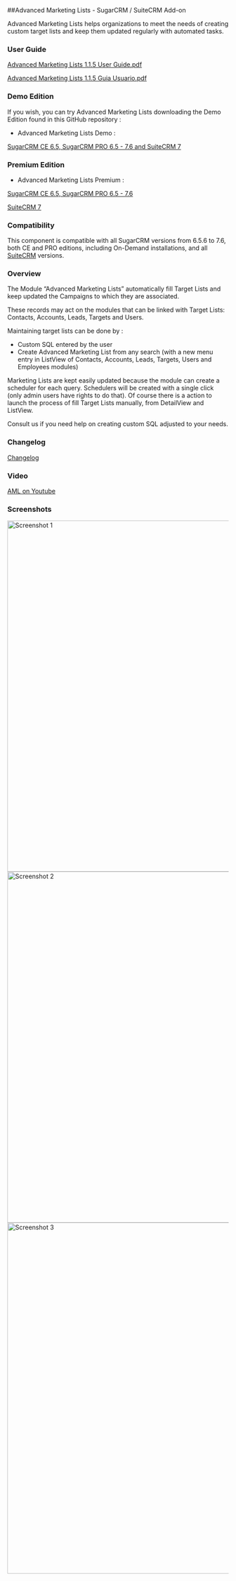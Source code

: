 ##Advanced Marketing Lists - SugarCRM / SuiteCRM Add-on

Advanced Marketing Lists helps organizations to meet the needs of creating custom target lists and keep them updated regularly with automated tasks. 

### User Guide
[Advanced Marketing Lists 1.1.5 User Guide.pdf](https://github.com/izertis-sugarcrm/advanced-marketing-lists/raw/master/docs/Advanced-Marketing-Lists-1.1.5-User-Guide.pdf.zip)

[Advanced Marketing Lists 1.1.5 Guia Usuario.pdf](https://github.com/izertis-sugarcrm/advanced-marketing-lists/raw/master/docs/Advanced-Marketing-Lists-1.1.5-Guia-Usuario.pdf.zip)

### Demo Edition
If you wish, you can try Advanced Marketing Lists downloading the Demo Edition found in this GitHub repository : 

- Advanced Marketing Lists Demo :

[SugarCRM CE 6.5, SugarCRM PRO 6.5 - 7.6 and SuiteCRM 7](https://github.com/izertis-sugarcrm/advanced-marketing-lists/raw/master/AdvancedMarketingtLists-Demo-v1.1.7-Sugar_6.5-7.6.zip)

### Premium Edition

- Advanced Marketing Lists Premium :

[SugarCRM CE 6.5, SugarCRM PRO 6.5 - 7.6](https://www.sugaroutfitters.com/addons/advanced-marketing-lists)

[SuiteCRM 7](https://store.suitecrm.com/addons/advanced-marketing-lists)

### Compatibility
This component is compatible with all SugarCRM versions from 6.5.6 to 7.6, both CE and PRO editions, including On-Demand installations, and all [SuiteCRM](https://suitecrm.com) versions.

### Overview
The Module “Advanced Marketing Lists” automatically fill Target Lists and keep updated the Campaigns to which they are associated. 

These records may act on the modules that can be linked with Target Lists: Contacts, Accounts, Leads, Targets and Users. 

Maintaining target lists can be done by :

+ Custom SQL entered by the user
+ Create Advanced Marketing List from any search (with a new menu entry in ListView of Contacts, Accounts, Leads, Targets, Users and Employees modules)

Marketing Lists are kept easily updated because the module can create a scheduler for each query. Schedulers will be created with a single click (only admin users have rights to do that).
Of course there is a action to launch the process of fill Target Lists manually, from DetailView and ListView.

Consult us if you need help on creating custom SQL adjusted to your needs.

### Changelog
[Changelog](https://www.sugaroutfitters.com/docs/advanced-marketing-lists)

### Video

[AML on Youtube](https://www.youtube.com/watch?v=dmCEKRo1SMc)

### Screenshots

<img alt="Screenshot 1" width="800" src="https://github.com/izertis-sugarcrm/advanced-marketing-lists/raw/master/screenshots/screenshot_01.jpg" class="shadow">

<img alt="Screenshot 2" width="800" src="https://github.com/izertis-sugarcrm/advanced-marketing-lists/raw/master/screenshots/screenshot_02.jpg" class="shadow">

<img alt="Screenshot 3" width="800" src="https://github.com/izertis-sugarcrm/advanced-marketing-lists/raw/master/screenshots/screenshot_03.jpg" class="shadow">
